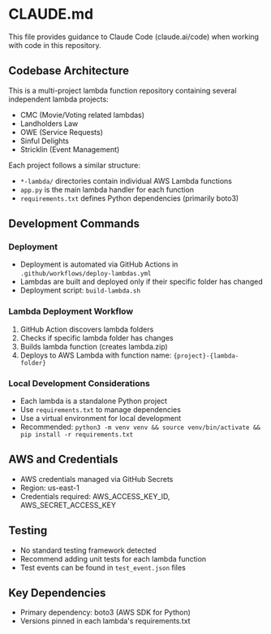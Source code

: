 # CLAUDE.md

This file provides guidance to Claude Code (claude.ai/code) when working with code in this repository.

## Codebase Architecture

This is a multi-project lambda function repository containing several independent lambda projects:
- CMC (Movie/Voting related lambdas)
- Landholders Law
- OWE (Service Requests)
- Sinful Delights
- Stricklin (Event Management)

Each project follows a similar structure:
- `*-lambda/` directories contain individual AWS Lambda functions
- `app.py` is the main lambda handler for each function
- `requirements.txt` defines Python dependencies (primarily boto3)

## Development Commands

### Deployment
- Deployment is automated via GitHub Actions in `.github/workflows/deploy-lambdas.yml`
- Lambdas are built and deployed only if their specific folder has changed
- Deployment script: `build-lambda.sh`

### Lambda Deployment Workflow
1. GitHub Action discovers lambda folders
2. Checks if specific lambda folder has changes
3. Builds lambda function (creates lambda.zip)
4. Deploys to AWS Lambda with function name: `{project}-{lambda-folder}`

### Local Development Considerations
- Each lambda is a standalone Python project
- Use `requirements.txt` to manage dependencies
- Use a virtual environment for local development
- Recommended: `python3 -m venv venv && source venv/bin/activate && pip install -r requirements.txt`

## AWS and Credentials
- AWS credentials managed via GitHub Secrets
- Region: us-east-1
- Credentials required: AWS_ACCESS_KEY_ID, AWS_SECRET_ACCESS_KEY

## Testing
- No standard testing framework detected
- Recommend adding unit tests for each lambda function
- Test events can be found in `test_event.json` files

## Key Dependencies
- Primary dependency: boto3 (AWS SDK for Python)
- Versions pinned in each lambda's requirements.txt